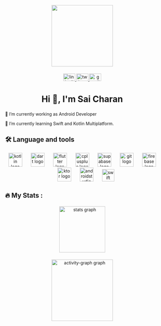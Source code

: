 <div align="center">
  <img height="200" src="https://user-images.githubusercontent.com/74038190/212750672-2f3f2b50-c84f-4ed8-a60a-849ae69ff9df.gif"  />
</div>

###

<div align="center">
  <a href="https://www.linkedin.com/in/sai-charan-n-ab250b22a/" target="_blank">
    <img src="https://raw.githubusercontent.com/maurodesouza/profile-readme-generator/master/src/assets/icons/social/linkedin/default.svg" width="39" height="24" alt="linkedin logo"  />
  </a>
  <a href="https://x.com/saicharan2003" target="_blank">
    <img src="https://raw.githubusercontent.com/maurodesouza/profile-readme-generator/master/src/assets/icons/social/twitter/default.svg" width="39" height="24" alt="twitter logo"  />
  </a>
  <a href="mailto:saicharannallapaneni@gmail.com" target="_blank">
    <img src="https://raw.githubusercontent.com/maurodesouza/profile-readme-generator/master/src/assets/icons/social/gmail/default.svg" width="39" height="24" alt="gmail logo"  />
  </a>
</div>

###

<h1 align="center">Hi 👋, I'm Sai Charan</h1>

###

<p align="left">🔭 I’m currently working as Android Developer</p>
<p align="left">📖 I’m currently learning Swift and Kotlin Multiplatform.</p>

###

<h2 align="left">🛠 Language and tools</h2>

###

<div align="center">
  <img src="https://skillicons.dev/icons?i=kotlin" height="45" alt="kotlin logo"  />
  <img width="20" />
  <img src="https://skillicons.dev/icons?i=dart" height="45" alt="dart logo"  />
  <img width="20" />
  <img src="https://skillicons.dev/icons?i=flutter" height="45" alt="flutter logo"  />
  <img width="20" />
  <img src="https://skillicons.dev/icons?i=cpp" height="45" alt="cplusplus logo"  />
  <img width="20" />
  <img src="https://skillicons.dev/icons?i=supabase" height="45" alt="supabase logo"  />
  <img width="20" />
  <img src="https://skillicons.dev/icons?i=git" height="45" alt="git logo"  />
  <img width="20" />
  <img src="https://skillicons.dev/icons?i=firebase" height="45" alt="firebase logo"  />
  <img width="20" />
  <img src="https://skillicons.dev/icons?i=ktor" height="45" alt="ktor logo"  />
  <img width="20" />
  <img src="https://skillicons.dev/icons?i=androidstudio" height="45" alt="androidstudio logo"  />
  <img width="20" />
  <img src="https://skillicons.dev/icons?i=swift" height="40" alt="swift logo"  />
</div>

###

<h2 align="left">🔥   My Stats :</h2>

###

<div align="center">
  <img src="https://github-readme-stats.vercel.app/api?username=sai-charan2003&hide_title=false&hide_rank=false&show_icons=true&include_all_commits=true&count_private=true&disable_animations=false&theme=github_dark&locale=en&hide_border=false&order=1" height="150" alt="stats graph"  />
</div>

###

<div align="center">
  <img src="https://github-readme-activity-graph.vercel.app/graph?username=sai-charan2003&radius=16&theme=nord&area=true&order=5" height="200" alt="activity-graph graph"  />
</div>

